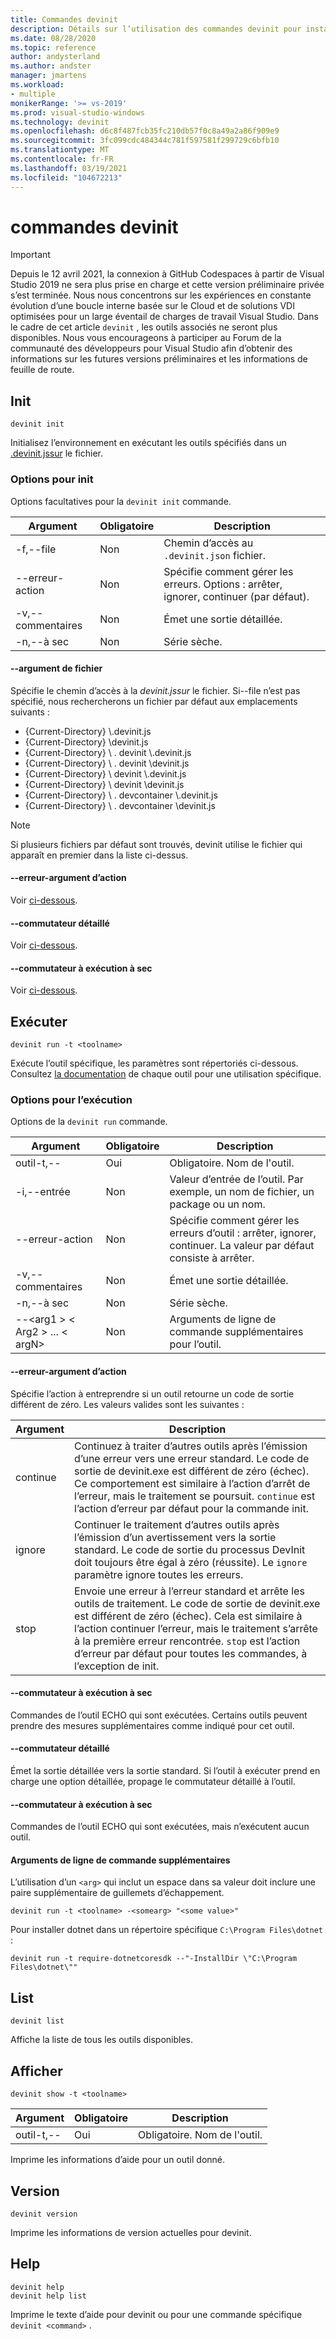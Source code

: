 ```yaml
---
title: Commandes devinit
description: Détails sur l’utilisation des commandes devinit pour installer des composants.
ms.date: 08/28/2020
ms.topic: reference
author: andysterland
ms.author: andster
manager: jmartens
ms.workload:
- multiple
monikerRange: '>= vs-2019'
ms.prod: visual-studio-windows
ms.technology: devinit
ms.openlocfilehash: d6c8f487fcb35fc210db57f0c8a49a2a86f909e9
ms.sourcegitcommit: 3fc099cdc484344c781f597581f299729c6bfb10
ms.translationtype: MT
ms.contentlocale: fr-FR
ms.lasthandoff: 03/19/2021
ms.locfileid: "104672213"
---
```

# <a name="devinit-commands"></a>commandes devinit

> [!IMPORTANT]
> Depuis le 12 avril 2021, la connexion à GitHub Codespaces à partir de Visual Studio 2019 ne sera plus prise en charge et cette version préliminaire privée s’est terminée. Nous nous concentrons sur les expériences en constante évolution d’une boucle interne basée sur le Cloud et de solutions VDI optimisées pour un large éventail de charges de travail Visual Studio. Dans le cadre de cet article `devinit` , les outils associés ne seront plus disponibles. Nous vous encourageons à participer au Forum de la communauté des développeurs pour Visual Studio afin d’obtenir des informations sur les futures versions préliminaires et les informations de feuille de route.

## <a name="init"></a>Init

```console
devinit init
```

Initialisez l’environnement en exécutant les outils spécifiés dans un [.devinit.jssur](devinit-json.md) le fichier.

### <a name="options-for-init"></a>Options pour init

Options facultatives pour la `devinit init` commande.

| Argument             | Obligatoire | Description                                                               |
|----------------------|----------|---------------------------------------------------------------------------|
| -f,--file            | Non       | Chemin d’accès au `.devinit.json` fichier.                                         |
| --erreur-action       | Non       | Spécifie comment gérer les erreurs. Options : arrêter, ignorer, continuer (par défaut).|
| -v,--commentaires         | Non       | Émet une sortie détaillée.                                                      |
| -n,--à sec         | Non       | Série sèche.                                                                  |

#### <a name="--file-argument"></a>--argument de fichier

Spécifie le chemin d’accès à la _devinit.jssur_ le fichier. Si--file n’est pas spécifié, nous rechercherons un fichier par défaut aux emplacements suivants :

* {Current-Directory} \\.devinit.js
* {Current-Directory} \\devinit.js
* {Current-Directory} \\ . devinit \\.devinit.js
* {Current-Directory} \\ . devinit \\devinit.js
* {Current-Directory} \\ devinit \\.devinit.js
* {Current-Directory} \\ devinit \\devinit.js
* {Current-Directory} \\ . devcontainer \\.devinit.js
* {Current-Directory} \\ . devcontainer \\devinit.js

> [!NOTE]
> Si plusieurs fichiers par défaut sont trouvés, devinit utilise le fichier qui apparaît en premier dans la liste ci-dessus.

#### <a name="--error-action-argument"></a>--erreur-argument d’action

Voir [ci-dessous](#options-for-run).

#### <a name="--verbose-switch"></a>--commutateur détaillé

Voir [ci-dessous](#options-for-run).

#### <a name="--dry-run-switch"></a>--commutateur à exécution à sec

Voir [ci-dessous](#options-for-run).

## <a name="run"></a>Exécuter

```console
devinit run -t <toolname>
```

Exécute l’outil spécifique, les paramètres sont répertoriés ci-dessous. Consultez [la documentation](devinit-tool-list.md) de chaque outil pour une utilisation spécifique.

### <a name="options-for-run"></a>Options pour l’exécution

Options de la `devinit run` commande.

| Argument                                      | Obligatoire | Description                                                                          |
|-----------------------------------------------|----------|--------------------------------------------------------------------------------------|
| outil-t,--                                     | Oui      | Obligatoire. Nom de l'outil.                                                             |
| -i,--entrée                                    | Non       | Valeur d’entrée de l’outil. Par exemple, un nom de fichier, un package ou un nom.                     |
| --erreur-action                                | Non       | Spécifie comment gérer les erreurs d’outil : arrêter, ignorer, continuer. La valeur par défaut consiste à arrêter. |
| -v,--commentaires                                  | Non       | Émet une sortie détaillée.                                                                 |
| -n,--à sec                                  | Non       | Série sèche.                                                                             |
| --&lt;arg1 &gt; &lt; Arg2 &gt; ... &lt; argN&gt;  | Non       | Arguments de ligne de commande supplémentaires pour l’outil.                                       |

#### <a name="--error-action-argument"></a>--erreur-argument d’action

Spécifie l’action à entreprendre si un outil retourne un code de sortie différent de zéro. Les valeurs valides sont les suivantes :

| Argument | Description                                                                                                                                                                                                                                                                           |
|----------|---------------------------------------------------------------------------------------------------------------------------------------------------------------------------------------------------------------------------------------------------------------------------------------|
| continue | Continuez à traiter d’autres outils après l’émission d’une erreur vers une erreur standard. Le code de sortie de devinit.exe est différent de zéro (échec). Ce comportement est similaire à l’action d’arrêt de l’erreur, mais le traitement se poursuit. `continue` est l’action d’erreur par défaut pour la commande init.              |
| ignore   | Continuer le traitement d’autres outils après l’émission d’un avertissement vers la sortie standard. Le code de sortie du processus DevInit doit toujours être égal à zéro (réussite). Le `ignore` paramètre ignore toutes les erreurs.                                                                                                      |
| stop     | Envoie une erreur à l’erreur standard et arrête les outils de traitement. Le code de sortie de devinit.exe est différent de zéro (échec). Cela est similaire à l’action continuer l’erreur, mais le traitement s’arrête à la première erreur rencontrée. `stop` est l’action d’erreur par défaut pour toutes les commandes, à l’exception de init. |

#### <a name="--dry-run-switch"></a>--commutateur à exécution à sec

Commandes de l’outil ECHO qui sont exécutées. Certains outils peuvent prendre des mesures supplémentaires comme indiqué pour cet outil. 

#### <a name="--verbose-switch"></a>--commutateur détaillé

Émet la sortie détaillée vers la sortie standard. Si l’outil à exécuter prend en charge une option détaillée, propage le commutateur détaillé à l’outil.

#### <a name="--dry-run-switch"></a>--commutateur à exécution à sec

Commandes de l’outil ECHO qui sont exécutées, mais n’exécutent aucun outil.

#### <a name="additional-command-line-arguments"></a>Arguments de ligne de commande supplémentaires

L’utilisation d’un `<arg>` qui inclut un espace dans sa valeur doit inclure une paire supplémentaire de guillemets d’échappement.

```console
devinit run -t <toolname> -<somearg> "<some value>"
```

Pour installer dotnet dans un répertoire spécifique `C:\Program Files\dotnet` :

```console
devinit run -t require-dotnetcoresdk --"-InstallDir \"C:\Program Files\dotnet\""
```

## <a name="list"></a>List

```console
devinit list
```

Affiche la liste de tous les outils disponibles.

## <a name="show"></a>Afficher

```console
devinit show -t <toolname>
```

| Argument       | Obligatoire | Description                                                                          |
|----------------|----------|--------------------------------------------------------------------------------------|
| outil-t,--      | Oui      | Obligatoire. Nom de l'outil.                                                             |

Imprime les informations d’aide pour un outil donné.

## <a name="version"></a>Version

```console
devinit version
```

Imprime les informations de version actuelles pour devinit.

## <a name="help"></a>Help

```console
devinit help
devinit help list
```

Imprime le texte d’aide pour devinit ou pour une commande spécifique `devinit <command>` .
 
